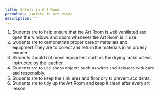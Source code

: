 ```yaml
---
title: Safety in Art Room
permalink: /safety-in-art-room/
description: ""
---
```

1. Students are to help ensure that the Art Room is well ventilated and open the windows and doors whenever the Art Room is in use.
2. Students are to demonstrate proper care of materials and equipment.They are to collect and return the materials in an orderly manner.
3. Students should not move equipment such as the drying racks unless instructed by the teacher.
4. Students are to use sharp objects such as wires and scissors with care and responsibly.
5. Students are to keep the sink area and floor dry to prevent accidents.
6. Students are to tidy up the Art Room and keep it clean after every art lesson.
